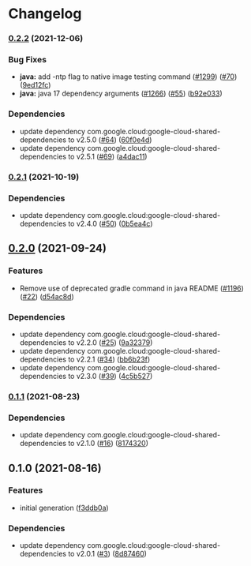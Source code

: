 # Changelog

### [0.2.2](https://www.github.com/googleapis/java-storage-transfer/compare/v0.2.1...v0.2.2) (2021-12-06)


### Bug Fixes

* **java:** add -ntp flag to native image testing command ([#1299](https://www.github.com/googleapis/java-storage-transfer/issues/1299)) ([#70](https://www.github.com/googleapis/java-storage-transfer/issues/70)) ([9ed12fc](https://www.github.com/googleapis/java-storage-transfer/commit/9ed12fcc27f37d9c9059a8702445f7bcef96b4e0))
* **java:** java 17 dependency arguments ([#1266](https://www.github.com/googleapis/java-storage-transfer/issues/1266)) ([#55](https://www.github.com/googleapis/java-storage-transfer/issues/55)) ([b92e033](https://www.github.com/googleapis/java-storage-transfer/commit/b92e0331f931d39cf0a98aab4aea0c28cfd3ee0d))


### Dependencies

* update dependency com.google.cloud:google-cloud-shared-dependencies to v2.5.0 ([#64](https://www.github.com/googleapis/java-storage-transfer/issues/64)) ([60f0e4d](https://www.github.com/googleapis/java-storage-transfer/commit/60f0e4db1dd64601056440fad77c1895356563cb))
* update dependency com.google.cloud:google-cloud-shared-dependencies to v2.5.1 ([#69](https://www.github.com/googleapis/java-storage-transfer/issues/69)) ([a4dac11](https://www.github.com/googleapis/java-storage-transfer/commit/a4dac1180319dab387ab48d4d47880e3a380a004))

### [0.2.1](https://www.github.com/googleapis/java-storage-transfer/compare/v0.2.0...v0.2.1) (2021-10-19)


### Dependencies

* update dependency com.google.cloud:google-cloud-shared-dependencies to v2.4.0 ([#50](https://www.github.com/googleapis/java-storage-transfer/issues/50)) ([0b5ea4c](https://www.github.com/googleapis/java-storage-transfer/commit/0b5ea4c7106266f5f77f6709435544de638946ae))

## [0.2.0](https://www.github.com/googleapis/java-storage-transfer/compare/v0.1.1...v0.2.0) (2021-09-24)


### Features

* Remove use of deprecated gradle command in java README ([#1196](https://www.github.com/googleapis/java-storage-transfer/issues/1196)) ([#22](https://www.github.com/googleapis/java-storage-transfer/issues/22)) ([d54ac8d](https://www.github.com/googleapis/java-storage-transfer/commit/d54ac8d1cedbcaa0e1b6bbbe22bc59294c11a2b3))


### Dependencies

* update dependency com.google.cloud:google-cloud-shared-dependencies to v2.2.0 ([#25](https://www.github.com/googleapis/java-storage-transfer/issues/25)) ([9a32379](https://www.github.com/googleapis/java-storage-transfer/commit/9a32379cde1b8afa2dc7664a3864c60d86751a26))
* update dependency com.google.cloud:google-cloud-shared-dependencies to v2.2.1 ([#34](https://www.github.com/googleapis/java-storage-transfer/issues/34)) ([bb6b23f](https://www.github.com/googleapis/java-storage-transfer/commit/bb6b23f85688735fb6d9bc360696b8bd58e8f648))
* update dependency com.google.cloud:google-cloud-shared-dependencies to v2.3.0 ([#39](https://www.github.com/googleapis/java-storage-transfer/issues/39)) ([4c5b527](https://www.github.com/googleapis/java-storage-transfer/commit/4c5b5271d25e6eac46a8be72f2cc8c86db9fb0c5))

### [0.1.1](https://www.github.com/googleapis/java-storage-transfer/compare/v0.1.0...v0.1.1) (2021-08-23)


### Dependencies

* update dependency com.google.cloud:google-cloud-shared-dependencies to v2.1.0 ([#16](https://www.github.com/googleapis/java-storage-transfer/issues/16)) ([8174320](https://www.github.com/googleapis/java-storage-transfer/commit/8174320e6e7efaf6fd99c4e96a17af10f2ca5f39))

## 0.1.0 (2021-08-16)


### Features

* initial generation ([f3ddb0a](https://www.github.com/googleapis/java-storage-transfer/commit/f3ddb0a399b4a14fd32e671f6e07c78eb6f60b91))


### Dependencies

* update dependency com.google.cloud:google-cloud-shared-dependencies to v2.0.1 ([#3](https://www.github.com/googleapis/java-storage-transfer/issues/3)) ([8d87460](https://www.github.com/googleapis/java-storage-transfer/commit/8d87460f9505858fafa7db9a7e87dd5266402c64))

